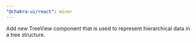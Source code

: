 ```yaml
---
"@chakra-ui/react": minor
---
```


Add new TreeView component that is used to represent hierarchical data in a tree
structure.
